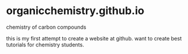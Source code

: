 # organicchemistry.github.io
chemistry of carbon compounds

this is my first attempt to create a website at github.
want to create best tutorials for chemistry students.
